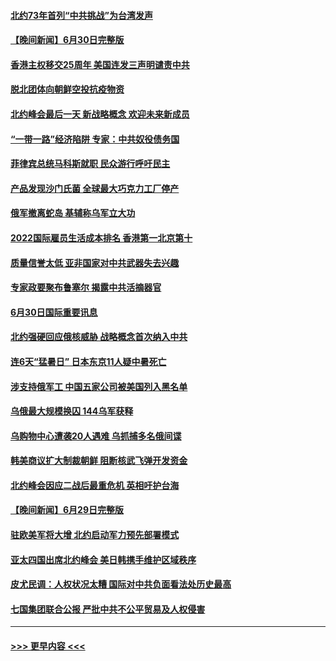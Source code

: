 #### [北约73年首列“中共挑战”为台湾发声](../pages/prog202/a103469095.md?t=07011501) 
#### [【晚间新闻】6月30日完整版](../pages/prog202/a103469054.md?t=07011501) 
#### [香港主权移交25周年 美国连发三声明谴责中共](../pages/prog202/a103469052.md?t=07011501) 
#### [脱北团体向朝鲜空投抗疫物资](../pages/prog202/a103468867.md?t=07011501) 
#### [北约峰会最后一天 新战略概念 欢迎未来新成员](../pages/prog202/a103468877.md?t=07011501) 
#### [“一带一路”经济陷阱 专家：中共奴役债务国](../pages/prog202/a103468865.md?t=07011501) 
#### [菲律宾总统马科斯就职 民众游行呼吁民主](../pages/prog202/a103468863.md?t=07011501) 
#### [产品发现沙门氏菌 全球最大巧克力工厂停产](../pages/prog202/a103468737.md?t=07011501) 
#### [俄军撤离蛇岛 基辅称乌军立大功](../pages/prog202/a103468727.md?t=07011501) 
#### [2022国际雇员生活成本排名 香港第一北京第十](../pages/prog202/a103468597.md?t=07011501) 
#### [质量信誉太低 亚非国家对中共武器失去兴趣](../pages/prog202/a103468601.md?t=07011501) 
#### [专家政要聚布鲁塞尔 揭露中共活摘器官](../pages/prog202/a103468570.md?t=07011501) 
#### [6月30日国际重要讯息](../pages/prog202/a103468563.md?t=07011501) 
#### [北约强硬回应俄核威胁 战略概念首次纳入中共](../pages/prog202/a103468586.md?t=07011501) 
#### [连6天“猛暑日” 日本东京11人疑中暑死亡](../pages/prog202/a103468467.md?t=07011501) 
#### [涉支持俄军工 中国五家公司被美国列入黑名单](../pages/prog202/a103468264.md?t=07011501) 
#### [乌俄最大规模换囚 144乌军获释](../pages/prog202/a103468199.md?t=07011501) 
#### [乌购物中心遭袭20人遇难 乌抓捕多名俄间谍](../pages/prog202/a103468136.md?t=07011501) 
#### [韩美商议扩大制裁朝鲜 阻断核武飞弹开发资金](../pages/prog202/a103468187.md?t=07011501) 
#### [北约峰会因应二战后最重危机 英相吁护台海](../pages/prog202/a103468138.md?t=07011501) 
#### [【晚间新闻】6月29日完整版](../pages/prog202/a103468118.md?t=07011501) 
#### [驻欧美军将大增 北约启动军力预先部署模式](../pages/prog202/a103468046.md?t=07011501) 
#### [亚太四国出席北约峰会 美日韩携手维护区域秩序](../pages/prog202/a103468048.md?t=07011501) 
#### [皮尤民调：人权状况太糟 国际对中共负面看法处历史最高](../pages/prog202/a103468011.md?t=07011501) 
#### [七国集团联合公报 严批中共不公平贸易及人权侵害](../pages/prog202/a103467954.md?t=07011501) 

----
#### [ >>> 更早内容 <<< ](../indexes/prog202-earlier.md)
